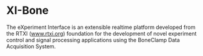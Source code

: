 XI-Bone
====

The eXperiment Interface is an extensible realtime platform developed from the RTXI (www.rtxi.org) foundation for the development of novel experiment control and signal processing applications using the BoneClamp Data Acquisition System.
